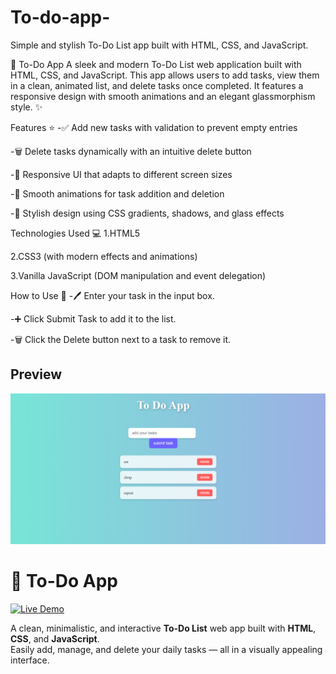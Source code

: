 # To-do-app-
Simple and stylish To-Do List app built with HTML, CSS, and JavaScript.

📝 To-Do App
A sleek and modern To-Do List web application built with HTML, CSS, and JavaScript. This app allows users to add tasks, view them in a clean, animated list, and delete tasks once completed. It features a responsive design with smooth animations and an elegant glassmorphism style. ✨

Features ⭐
-✅ Add new tasks with validation to prevent empty entries

-🗑️ Delete tasks dynamically with an intuitive delete button

-📱 Responsive UI that adapts to different screen sizes

-🎨 Smooth animations for task addition and deletion

-💎 Stylish design using CSS gradients, shadows, and glass effects

Technologies Used 💻
1.HTML5

2.CSS3 (with modern effects and animations)

3.Vanilla JavaScript (DOM manipulation and event delegation)

How to Use 🚀
-🖊️ Enter your task in the input box.

-➕ Click Submit Task to add it to the list.

-🗑️ Click the Delete button next to a task to remove it.


## Preview
![My Webpage Screenshot](image.png)

# 📝 To-Do App  

[![Live Demo](https://img.shields.io/badge/▶%20Live%20Demo-blue?style=for-the-badge)](https://sachinkumar999.github.io/To-do-app-/)  

A clean, minimalistic, and interactive **To-Do List** web app built with **HTML**, **CSS**, and **JavaScript**.  
Easily add, manage, and delete your daily tasks — all in a visually appealing interface.  

